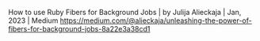 
How to use Ruby Fibers for Background Jobs | by Julija Alieckaja | Jan, 2023 | Medium
https://medium.com/@alieckaja/unleashing-the-power-of-fibers-for-background-jobs-8a22e3a38cd1

